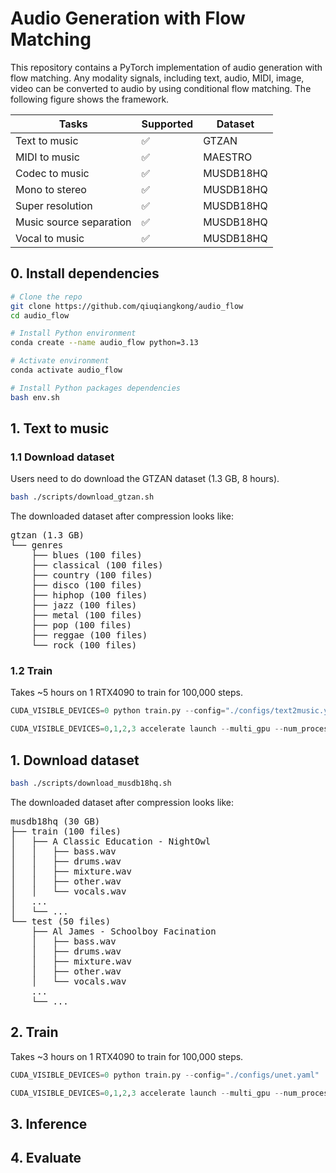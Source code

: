 # Audio Generation with Flow Matching

This repository contains a PyTorch implementation of audio generation with flow matching. Any modality signals, including text, audio, MIDI, image, video can be converted to audio by using conditional flow matching. The following figure shows the framework.

| Tasks                   | Supported    | Dataset    |
|-------------------------|--------------|------------|
| Text to music           | ✅           | GTZAN      |
| MIDI to music           | ✅           | MAESTRO    |
| Codec to music          | ✅           | MUSDB18HQ  |
| Mono to stereo          | ✅           | MUSDB18HQ  |
| Super resolution        | ✅           | MUSDB18HQ  |
| Music source separation | ✅           | MUSDB18HQ  |
| Vocal to music          | ✅           | MUSDB18HQ  |


## 0. Install dependencies

```bash
# Clone the repo
git clone https://github.com/qiuqiangkong/audio_flow
cd audio_flow

# Install Python environment
conda create --name audio_flow python=3.13

# Activate environment
conda activate audio_flow

# Install Python packages dependencies
bash env.sh
```

## 1. Text to music

### 1.1 Download dataset

Users need to do download the GTZAN dataset (1.3 GB, 8 hours).

```bash
bash ./scripts/download_gtzan.sh
```

The downloaded dataset after compression looks like:

<pre>
gtzan (1.3 GB)
└── genres
    ├── blues (100 files)
    ├── classical (100 files)
    ├── country (100 files)
    ├── disco (100 files)
    ├── hiphop (100 files)
    ├── jazz (100 files)
    ├── metal (100 files)
    ├── pop (100 files)
    ├── reggae (100 files)
    └── rock (100 files)
</pre>


### 1.2 Train

Takes \~5 hours on 1 RTX4090 to train for 100,000 steps.

```python
CUDA_VISIBLE_DEVICES=0 python train.py --config="./configs/text2music.yaml"
```

```python
CUDA_VISIBLE_DEVICES=0,1,2,3 accelerate launch --multi_gpu --num_processes 4 train_accelerate.py --config="./configs/text2music.yaml"
```











## 1. Download dataset

```bash
bash ./scripts/download_musdb18hq.sh
```

The downloaded dataset after compression looks like:

<pre>
musdb18hq (30 GB)
├── train (100 files)
│   ├── A Classic Education - NightOwl
│   │   ├── bass.wav
│   │   ├── drums.wav
│   │   ├── mixture.wav
│   │   ├── other.wav
│   │   └── vocals.wav
│   ... 
│   └── ...
└── test (50 files)
    ├── Al James - Schoolboy Facination
    │   ├── bass.wav
    │   ├── drums.wav
    │   ├── mixture.wav
    │   ├── other.wav
    │   └── vocals.wav
    ... 
    └── ...
</pre>

## 2. Train

Takes \~3 hours on 1 RTX4090 to train for 100,000 steps.

```python
CUDA_VISIBLE_DEVICES=0 python train.py --config="./configs/unet.yaml"
```

```python
CUDA_VISIBLE_DEVICES=0,1,2,3 accelerate launch --multi_gpu --num_processes 4 train_accelerate.py --config="./configs/unet.yaml"
```

## 3. Inference

## 4. Evaluate

